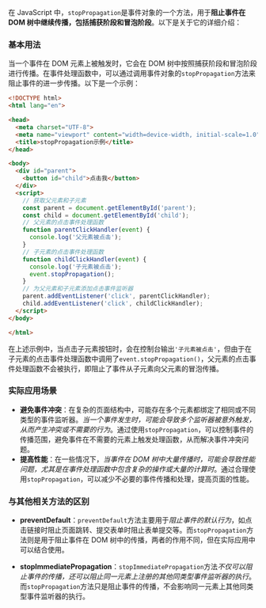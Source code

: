 在 JavaScript 中，`stopPropagation`是事件对象的一个方法，用于**阻止事件在 DOM 树中继续传播，包括捕获阶段和冒泡阶段**。以下是关于它的详细介绍：

### 基本用法

当一个事件在 DOM 元素上被触发时，它会在 DOM 树中按照捕获阶段和冒泡阶段进行传播。在事件处理函数中，可以通过调用事件对象的`stopPropagation`方法来阻止事件的进一步传播。以下是一个示例：

```html
<!DOCTYPE html>
<html lang="en">

<head>
  <meta charset="UTF-8">
  <meta name="viewport" content="width=device-width, initial-scale=1.0">
  <title>stopPropagation示例</title>
</head>

<body>
  <div id="parent">
    <button id="child">点击我</button>
  </div>
  <script>
    // 获取父元素和子元素
    const parent = document.getElementById('parent');
    const child = document.getElementById('child');
    // 父元素的点击事件处理函数
    function parentClickHandler(event) {
      console.log('父元素被点击');
    }
    // 子元素的点击事件处理函数
    function childClickHandler(event) {
      console.log('子元素被点击');
      event.stopPropagation();
    }
    // 为父元素和子元素添加点击事件监听器
    parent.addEventListener('click', parentClickHandler);
    child.addEventListener('click', childClickHandler);
  </script>
</body>

</html>
```

在上述示例中，当点击子元素按钮时，会在控制台输出`'子元素被点击'`，但由于在子元素的点击事件处理函数中调用了`event.stopPropagation()`，父元素的点击事件处理函数不会被执行，即阻止了事件从子元素向父元素的冒泡传播。

### 实际应用场景

- **避免事件冲突**：在复杂的页面结构中，可能存在多个元素都绑定了相同或不同类型的事件监听器。*当一个事件发生时，可能会导致多个监听器被意外触发，从而产生冲突或不需要的行为*。通过使用`stopPropagation`，可以控制事件的传播范围，避免事件在不需要的元素上触发处理函数，从而解决事件冲突问题。
- **提高性能**：在一些情况下，*当事件在 DOM 树中大量传播时，可能会导致性能问题，尤其是在事件处理函数中包含复杂的操作或大量的计算时*。通过合理使用`stopPropagation`，可以减少不必要的事件传播和处理，提高页面的性能。

### 与其他相关方法的区别

- **preventDefault**：`preventDefault`方法主要用于*阻止事件的默认行为*，如点击链接时阻止页面跳转、提交表单时阻止表单提交等。而`stopPropagation`方法则是用于阻止事件在 DOM 树中的传播，两者的作用不同，但在实际应用中可以结合使用。
    
- **stopImmediatePropagation**：`stopImmediatePropagation`方法*不仅可以阻止事件的传播，还可以阻止同一元素上注册的其他同类型事件监听器的执行*。而`stopPropagation`方法只是阻止事件的传播，不会影响同一元素上其他同类型事件监听器的执行。